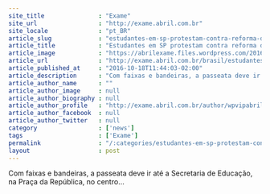```yaml
---
site_title               : "Exame"
site_url                 : "http://exame.abril.com.br"
site_locale              : "pt_BR"
article_slug             : "estudantes-em-sp-protestam-contra-reforma-do-ensino-medio"
article_title            : "Estudantes em SP protestam contra reforma do ensino médio"
article_image            : "https://abrilexame.files.wordpress.com/2016/10/size_960_16_9_secundaristas-em-ato-na-avenida-paulista-em-sp1.jpg?quality=70&strip=all&w=960"
article_url              : "http://exame.abril.com.br/brasil/estudantes-em-sp-protestam-contra-reforma-do-ensino-medio-2/"
article_published_at     : "2016-10-18T11:44:03-02:00"
article_description      : "Com faixas e bandeiras, a passeata deve ir até a Secretaria de Educação, na Praça da República, no centro..."
article_author_name      : ""
article_author_image     : null
article_author_biography : null
article_author_profile   : "http://exame.abril.com.br/author/wpvipabril/"
article_author_facebook  : null
article_author_twitter   : null
category                 : ['news']
tags                     : ['Exame']
permalink                : "/:categories/estudantes-em-sp-protestam-contra-reforma-do-ensino-medio/"
layout                   : post
---
```


Com faixas e bandeiras, a passeata deve ir até a Secretaria de Educação, na Praça da República, no centro...
